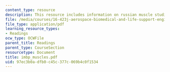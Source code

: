 ```yaml
---
content_type: resource
description: This resource includes information on russian muscle studies.
file: /media/courses/16-423j-aerospace-biomedical-and-life-support-engineering-spring-2006/97ec3b0adfb0c45c377c069b4c0f1534_imbp_muscles.pdf
file_type: application/pdf
learning_resource_types:
- Readings
ocw_type: OCWFile
parent_title: Readings
parent_type: CourseSection
resourcetype: Document
title: imbp_muscles.pdf
uid: 97ec3b0a-dfb0-c45c-377c-069b4c0f1534
---
```

